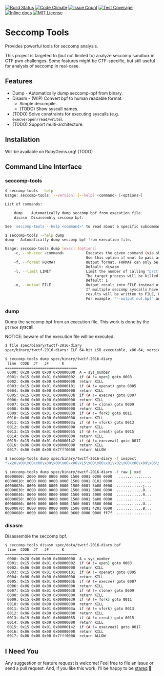 [![Build Status](https://travis-ci.org/david942j/seccomp-tools.svg?branch=master)](https://travis-ci.org/david942j/seccomp-tools)
[![Code Climate](https://codeclimate.com/github/david942j/seccomp-tools/badges/gpa.svg)](https://codeclimate.com/github/david942j/seccomp-tools)
[![Issue Count](https://codeclimate.com/github/david942j/seccomp-tools/badges/issue_count.svg)](https://codeclimate.com/github/david942j/seccomp-tools)
[![Test Coverage](https://codeclimate.com/github/david942j/seccomp-tools/badges/coverage.svg)](https://codeclimate.com/github/david942j/seccomp-tools/coverage)
[![Inline docs](https://inch-ci.org/github/david942j/seccomp-tools.svg?branch=master)](https://inch-ci.org/github/david942j/seccomp-tools)
[![MIT License](https://img.shields.io/badge/license-MIT-blue.svg)](http://choosealicense.com/licenses/mit/)

# Seccomp Tools
Provides powerful tools for seccomp analysis.

This project is targeted to (but not limited to) analyze seccomp sandbox in CTF pwn challenges.
Some features might be CTF-specific, but still useful for analysis of seccomp in real-case.

## Features
* Dump - Automatically dump seccomp-bpf from binary.
* Disasm - (WIP) Convert bpf to human readable format.
  - Simple decompile.
  - (TODO) Show syscall names.
* (TODO) Solve constraints for executing syscalls (e.g. `execve/open/read/write`).
* (TODO) Support multi-architecture.

## Installation

Will be available on RubyGems.org!
(TODO)

## Command Line Interface

### seccomp-tools

```bash
$ seccomp-tools --help
Usage: seccomp-tools [--version] [--help] <command> [<options>]

List of commands:

	dump	Automatically dump seccomp bpf from execution file.
	disasm	Disassembly seccomp bpf.

See 'seccomp-tools --help <command>' to read about a specific subcommand.

$ seccomp-tools --help dump
dump - Automatically dump seccomp bpf from execution file.

Usage: seccomp-tools dump [exec] [options]
    -c, --sh-exec <command>          Executes the given command (via sh).
                                     Use this option if want to pass arguments or do pipe things to the execution file.
    -f, --format FORMAT              Output format. FORMAT can only be one of <disasm|raw|inspect>.
                                     Default: disasm
    -l, --limit LIMIT                Limit the number of calling "prctl(PR_SET_SECCOMP)".
                                     The target process will be killed whenever its calling times reaches LIMIT.
                                     Default: 1
    -o, --output FILE                Output result into FILE instead of stdout.
                                     If multiple seccomp syscalls have been invoked (see --limit),
                                     results will be written to FILE, FILE_1, FILE_2.. etc.
                                     For example, "--output out.bpf" and the output files are out.bpf, out_1.bpf, ...

```

### dump

Dump the seccomp bpf from an execution file.
This work is done by the `ptrace` syscall.

NOTICE: beware of the execution file will be executed.
```bash
$ file spec/binary/twctf-2016-diary
spec/binary/twctf-2016-diary: ELF 64-bit LSB executable, x86-64, version 1 (SYSV), dynamically linked, interpreter /lib64/ld-linux-x86-64.so.2, for GNU/Linux 2.6.24, BuildID[sha1]=3648e29153ac0259a0b7c3e25537a5334f50107f, not stripped

$ seccomp-tools dump spec/binary/twctf-2016-diary
 line  CODE  JT   JF      K
=================================
 0000: 0x20 0x00 0x00 0x00000000  A = sys_number
 0001: 0x15 0x00 0x01 0x00000002  if (A != open) goto 0003
 0002: 0x06 0x00 0x00 0x00000000  return KILL
 0003: 0x15 0x00 0x01 0x00000101  if (A != openat) goto 0005
 0004: 0x06 0x00 0x00 0x00000000  return KILL
 0005: 0x15 0x00 0x01 0x0000003b  if (A != execve) goto 0007
 0006: 0x06 0x00 0x00 0x00000000  return KILL
 0007: 0x15 0x00 0x01 0x00000038  if (A != clone) goto 0009
 0008: 0x06 0x00 0x00 0x00000000  return KILL
 0009: 0x15 0x00 0x01 0x00000039  if (A != fork) goto 0011
 0010: 0x06 0x00 0x00 0x00000000  return KILL
 0011: 0x15 0x00 0x01 0x0000003a  if (A != vfork) goto 0013
 0012: 0x06 0x00 0x00 0x00000000  return KILL
 0013: 0x15 0x00 0x01 0x00000055  if (A != creat) goto 0015
 0014: 0x06 0x00 0x00 0x00000000  return KILL
 0015: 0x15 0x00 0x01 0x00000142  if (A != execveat) goto 0017
 0016: 0x06 0x00 0x00 0x00000000  return KILL
 0017: 0x06 0x00 0x00 0x7fff0000  return ALLOW

$ seccomp-tools dump spec/binary/twctf-2016-diary -f inspect
"\x20\x00\x00\x00\x00\x00\x00\x00\x15\x00\x00\x01\x02\x00\x00\x00\x06\x00\x00\x00\x00\x00\x00\x00\x15\x00\x00\x01\x01\x01\x00\x00\x06\x00\x00\x00\x00\x00\x00\x00\x15\x00\x00\x01\x3B\x00\x00\x00\x06\x00\x00\x00\x00\x00\x00\x00\x15\x00\x00\x01\x38\x00\x00\x00\x06\x00\x00\x00\x00\x00\x00\x00\x15\x00\x00\x01\x39\x00\x00\x00\x06\x00\x00\x00\x00\x00\x00\x00\x15\x00\x00\x01\x3A\x00\x00\x00\x06\x00\x00\x00\x00\x00\x00\x00\x15\x00\x00\x01\x55\x00\x00\x00\x06\x00\x00\x00\x00\x00\x00\x00\x15\x00\x00\x01\x42\x01\x00\x00\x06\x00\x00\x00\x00\x00\x00\x00\x06\x00\x00\x00\x00\x00\xFF\x7F"

$ seccomp-tools dump spec/binary/twctf-2016-diary -f raw | xxd
00000000: 2000 0000 0000 0000 1500 0001 0200 0000   ...............
00000010: 0600 0000 0000 0000 1500 0001 0101 0000  ................
00000020: 0600 0000 0000 0000 1500 0001 3b00 0000  ............;...
00000030: 0600 0000 0000 0000 1500 0001 3800 0000  ............8...
00000040: 0600 0000 0000 0000 1500 0001 3900 0000  ............9...
00000050: 0600 0000 0000 0000 1500 0001 3a00 0000  ............:...
00000060: 0600 0000 0000 0000 1500 0001 5500 0000  ............U...
00000070: 0600 0000 0000 0000 1500 0001 4201 0000  ............B...
00000080: 0600 0000 0000 0000 0600 0000 0000 ff7f  ................

```

### disasm

Disassemble the seccomp bpf.
```bash
$ seccomp-tools disasm spec/data/twctf-2016-diary.bpf
 line  CODE  JT   JF      K
=================================
 0000: 0x20 0x00 0x00 0x00000000  A = sys_number
 0001: 0x15 0x00 0x01 0x00000002  if (A != open) goto 0003
 0002: 0x06 0x00 0x00 0x00000000  return KILL
 0003: 0x15 0x00 0x01 0x00000101  if (A != openat) goto 0005
 0004: 0x06 0x00 0x00 0x00000000  return KILL
 0005: 0x15 0x00 0x01 0x0000003b  if (A != execve) goto 0007
 0006: 0x06 0x00 0x00 0x00000000  return KILL
 0007: 0x15 0x00 0x01 0x00000038  if (A != clone) goto 0009
 0008: 0x06 0x00 0x00 0x00000000  return KILL
 0009: 0x15 0x00 0x01 0x00000039  if (A != fork) goto 0011
 0010: 0x06 0x00 0x00 0x00000000  return KILL
 0011: 0x15 0x00 0x01 0x0000003a  if (A != vfork) goto 0013
 0012: 0x06 0x00 0x00 0x00000000  return KILL
 0013: 0x15 0x00 0x01 0x00000055  if (A != creat) goto 0015
 0014: 0x06 0x00 0x00 0x00000000  return KILL
 0015: 0x15 0x00 0x01 0x00000142  if (A != execveat) goto 0017
 0016: 0x06 0x00 0x00 0x00000000  return KILL
 0017: 0x06 0x00 0x00 0x7fff0000  return ALLOW

```

## I Need You
Any suggestion or feature request is welcome!
Feel free to file an issue or send a pull request.
And, if you like this work, I'll be happy to be [stared](https://github.com/david942j/seccomp-tools/stargazers) :grimacing:
